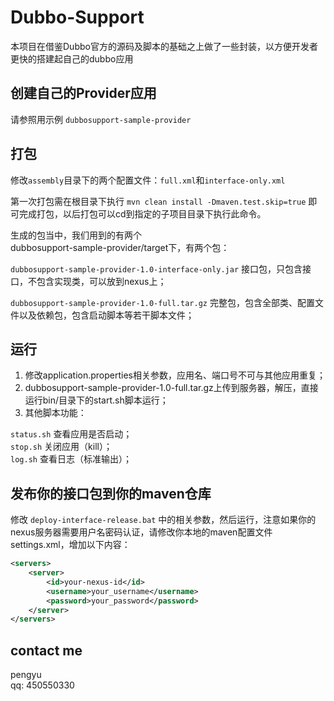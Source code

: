 # Dubbo-Support
本项目在借鉴Dubbo官方的源码及脚本的基础之上做了一些封装，以方便开发者更快的搭建起自己的dubbo应用

## 创建自己的Provider应用
请参照用示例 `dubbosupport-sample-provider`

## 打包
修改`assembly`目录下的两个配置文件：`full.xml`和`interface-only.xml`

第一次打包需在根目录下执行 `mvn clean install -Dmaven.test.skip=true` 即可完成打包，以后打包可以cd到指定的子项目目录下执行此命令。

生成的包当中，我们用到的有两个  
dubbosupport-sample-provider/target下，有两个包：

`dubbosupport-sample-provider-1.0-interface-only.jar`  接口包，只包含接口，不包含实现类，可以放到nexus上；

`dubbosupport-sample-provider-1.0-full.tar.gz`  完整包，包含全部类、配置文件以及依赖包，包含启动脚本等若干脚本文件；

## 运行
1. 修改application.properties相关参数，应用名、端口号不可与其他应用重复；
2. dubbosupport-sample-provider-1.0-full.tar.gz上传到服务器，解压，直接运行bin/目录下的start.sh脚本运行；
3. 其他脚本功能：

`status.sh` 查看应用是否启动；  
`stop.sh` 关闭应用（kill）；  
`log.sh` 查看日志（标准输出）；

## 发布你的接口包到你的maven仓库
修改 `deploy-interface-release.bat` 中的相关参数，然后运行，注意如果你的nexus服务器需要用户名密码认证，请修改你本地的maven配置文件settings.xml，增加以下内容：
```xml
<servers>
    <server>
        <id>your-nexus-id</id>
        <username>your_username</username>
        <password>your_password</password>
    </server>
</servers>
```

## contact me
pengyu  
qq: 450550330
